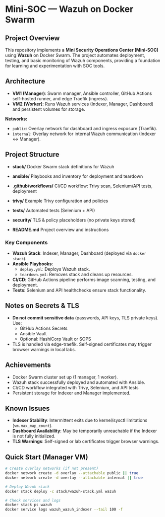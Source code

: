 # Mini-SOC — Wazuh on Docker Swarm

## Project Overview
This repository implements a **Mini Security Operations Center (Mini-SOC)** using **Wazuh** on Docker Swarm.
The project automates deployment, testing, and basic monitoring of Wazuh components, providing a foundation for learning and experimentation with SOC tools.

## Architecture
- **VM1 (Manager)**: Swarm manager, Ansible controller, GitHub Actions self-hosted runner, and edge Traefik (ingress).
- **VM2 (Worker)**: Runs Wazuh services (Indexer, Manager, Dashboard) and persistent volumes for storage.

**Networks:**
- `public`: Overlay network for dashboard and ingress exposure (Traefik).
- `internal`: Overlay network for internal Wazuh communication (Indexer ↔ Manager).

## Project Structure

- **stack/**
  Docker Swarm stack definitions for Wazuh

- **ansible/**
  Playbooks and inventory for deployment and teardown

- **.github/workflows/**
  CI/CD workflow: Trivy scan, Selenium/API tests, deployment

- **trivy/**
  Example Trivy configuration and policies

- **tests/**
  Automated tests (Selenium + API)

- **security/**
  TLS & policy placeholders (no private keys stored)

- **README.md**
  Project overview and instructions


### Key Components
- **Wazuh Stack**: Indexer, Manager, Dashboard (deployed via `docker stack`).
- **Ansible Playbooks**:
  - `deploy.yml`: Deploys Wazuh stack.
  - `teardown.yml`: Removes stack and cleans up resources.
- **CI/CD**: GitHub Actions pipeline performs image scanning, testing, and deployment.
- **Tests**: Selenium and API healthchecks ensure stack functionality.

## Notes on Secrets & TLS
- **Do not commit sensitive data** (passwords, API keys, TLS private keys). Use:
  - GitHub Actions Secrets
  - Ansible Vault
  - Optional: HashiCorp Vault or SOPS
- TLS is handled via edge-traefik. Self-signed certificates may trigger browser warnings in local labs.

## Achievements
- Docker Swarm cluster set up (1 manager, 1 worker).
- Wazuh stack successfully deployed and automated with Ansible. 
- CI/CD workflow integrated with Trivy, Selenium, and API tests 
- Persistent storage for Indexer and Manager implemented.

## Known Issues
- **Indexer Stability**: Intermittent exits due to kernel/sysctl limitations (`vm.max_map_count`).
- **Dashboard Availability**: May be temporarily unreachable if the Indexer is not fully initialized.
- **TLS Warnings**: Self-signed or lab certificates trigger browser warnings.

## Quick Start (Manager VM)
```bash
# Create overlay networks (if not present)
docker network create -d overlay --attachable public || true
docker network create -d overlay --attachable internal || true

# Deploy Wazuh stack
docker stack deploy -c stack/wazuh-stack.yml wazuh

# Check services and logs
docker stack ps wazuh
docker service logs wazuh_wazuh_indexer --tail 100 -f

